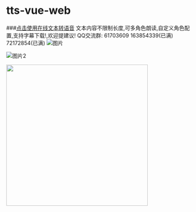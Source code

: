 # tts-vue-web
###[点击使用在线文本转语音](https://tts.byylook.com/ai/text-to-speech?source=github)
文本内容不限制长度,可多角色朗读,自定义角色配置,支持字幕下载!,欢迎提建议!
QQ交流群: 
61703609
163854339(已满)
72172854(已满)
![图片](https://yipinzhi.oss-cn-shanghai.aliyuncs.com/assets/main.jpg "Optional title")

![图片2](https://yipinzhi.oss-cn-shanghai.aliyuncs.com/assets/main2.jpg "Optional title")

<img  src="https://yipinzhi.oss-cn-shanghai.aliyuncs.com/assets/main3.jpg" width="375"/>
